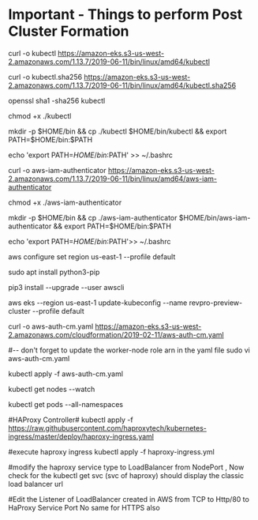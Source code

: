 # Important - Things to perform Post Cluster Formation

curl -o kubectl https://amazon-eks.s3-us-west-2.amazonaws.com/1.13.7/2019-06-11/bin/linux/amd64/kubectl

curl -o kubectl.sha256 https://amazon-eks.s3-us-west-2.amazonaws.com/1.13.7/2019-06-11/bin/linux/amd64/kubectl.sha256

openssl sha1 -sha256 kubectl

chmod +x ./kubectl

mkdir -p $HOME/bin && cp ./kubectl $HOME/bin/kubectl && export PATH=$HOME/bin:$PATH

echo 'export PATH=$HOME/bin:$PATH' >> ~/.bashrc

curl -o aws-iam-authenticator https://amazon-eks.s3-us-west-2.amazonaws.com/1.13.7/2019-06-11/bin/linux/amd64/aws-iam-authenticator

chmod +x ./aws-iam-authenticator

mkdir -p $HOME/bin && cp ./aws-iam-authenticator $HOME/bin/aws-iam-authenticator && export PATH=$HOME/bin:$PATH

echo 'export PATH=$HOME/bin:$PATH'>> ~/.bashrc

aws configure set region us-east-1 --profile default

sudo apt install python3-pip

pip3 install --upgrade --user awscli

aws eks --region us-east-1 update-kubeconfig --name revpro-preview-cluster --profile default

curl -o aws-auth-cm.yaml https://amazon-eks.s3-us-west-2.amazonaws.com/cloudformation/2019-02-11/aws-auth-cm.yaml

#-- don't forget to update the worker-node role arn in the yaml file
sudo vi aws-auth-cm.yaml

kubectl apply -f aws-auth-cm.yaml

kubectl get nodes --watch

kubectl get pods --all-namespaces

#HAProxy Controller#
kubectl apply -f https://raw.githubusercontent.com/haproxytech/kubernetes-ingress/master/deploy/haproxy-ingress.yaml

#execute haproxy ingress
kubectl apply -f haproxy-ingress.yml

#modify the haproxy service type to LoadBalancer from NodePort , Now check for the kubectl get svc (svc of haproxy) should display the classic load balancer url

#Edit the Listener of LoadBalancer created in AWS from  TCP to Http/80 to HaProxy Service Port No same for HTTPS also
